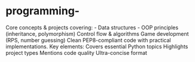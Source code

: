 # programming-
Core concepts &amp; projects covering:   - Data structures   - OOP principles (inheritance, polymorphism)  Control flow &amp; algorithms  Game development (RPS, number guessing)   Clean PEP8-compliant code with practical implementations.  Key elements:   Covers essential Python topics Highlights project types  Mentions code quality  Ultra-concise format  
